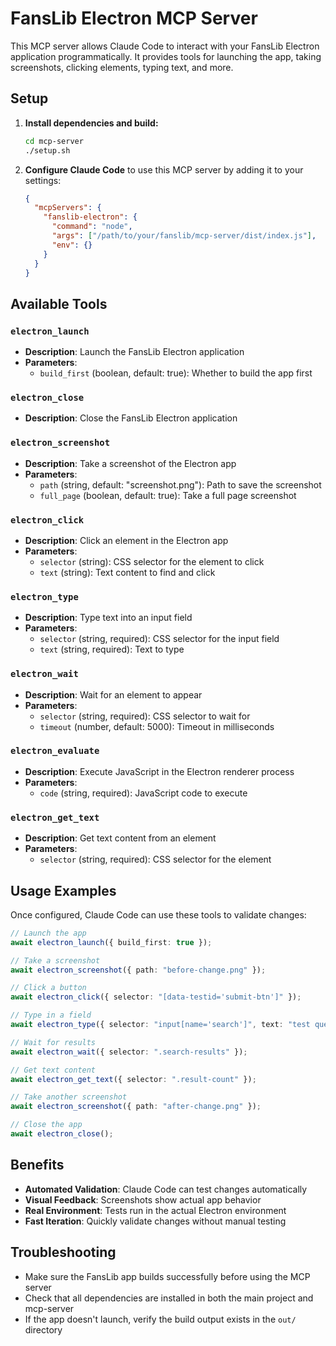 # FansLib Electron MCP Server

This MCP server allows Claude Code to interact with your FansLib Electron application programmatically. It provides tools for launching the app, taking screenshots, clicking elements, typing text, and more.

## Setup

1. **Install dependencies and build:**
   ```bash
   cd mcp-server
   ./setup.sh
   ```

2. **Configure Claude Code** to use this MCP server by adding it to your settings:
   ```json
   {
     "mcpServers": {
       "fanslib-electron": {
         "command": "node",
         "args": ["/path/to/your/fanslib/mcp-server/dist/index.js"],
         "env": {}
       }
     }
   }
   ```

## Available Tools

### `electron_launch`
- **Description**: Launch the FansLib Electron application
- **Parameters**:
  - `build_first` (boolean, default: true): Whether to build the app first

### `electron_close`
- **Description**: Close the FansLib Electron application

### `electron_screenshot`
- **Description**: Take a screenshot of the Electron app
- **Parameters**:
  - `path` (string, default: "screenshot.png"): Path to save the screenshot
  - `full_page` (boolean, default: true): Take a full page screenshot

### `electron_click`
- **Description**: Click an element in the Electron app
- **Parameters**:
  - `selector` (string): CSS selector for the element to click
  - `text` (string): Text content to find and click

### `electron_type`
- **Description**: Type text into an input field
- **Parameters**:
  - `selector` (string, required): CSS selector for the input field
  - `text` (string, required): Text to type

### `electron_wait`
- **Description**: Wait for an element to appear
- **Parameters**:
  - `selector` (string, required): CSS selector to wait for
  - `timeout` (number, default: 5000): Timeout in milliseconds

### `electron_evaluate`
- **Description**: Execute JavaScript in the Electron renderer process
- **Parameters**:
  - `code` (string, required): JavaScript code to execute

### `electron_get_text`
- **Description**: Get text content from an element
- **Parameters**:
  - `selector` (string, required): CSS selector for the element

## Usage Examples

Once configured, Claude Code can use these tools to validate changes:

```typescript
// Launch the app
await electron_launch({ build_first: true });

// Take a screenshot
await electron_screenshot({ path: "before-change.png" });

// Click a button
await electron_click({ selector: "[data-testid='submit-btn']" });

// Type in a field
await electron_type({ selector: "input[name='search']", text: "test query" });

// Wait for results
await electron_wait({ selector: ".search-results" });

// Get text content
await electron_get_text({ selector: ".result-count" });

// Take another screenshot
await electron_screenshot({ path: "after-change.png" });

// Close the app
await electron_close();
```

## Benefits

- **Automated Validation**: Claude Code can test changes automatically
- **Visual Feedback**: Screenshots show actual app behavior
- **Real Environment**: Tests run in the actual Electron environment
- **Fast Iteration**: Quickly validate changes without manual testing

## Troubleshooting

- Make sure the FansLib app builds successfully before using the MCP server
- Check that all dependencies are installed in both the main project and mcp-server
- If the app doesn't launch, verify the build output exists in the `out/` directory